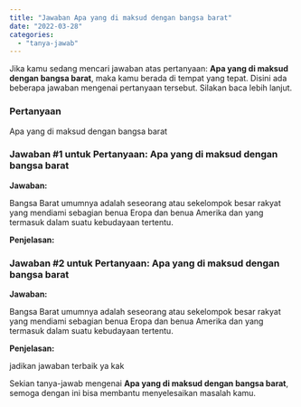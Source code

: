 ```yaml
---
title: "Jawaban Apa yang di maksud dengan bangsa barat"
date: "2022-03-28"
categories: 
  - "tanya-jawab"
---
```


Jika kamu sedang mencari jawaban atas pertanyaan: **Apa yang di maksud dengan bangsa barat**, maka kamu berada di tempat yang tepat. Disini ada beberapa jawaban mengenai pertanyaan tersebut. Silakan baca lebih lanjut.

### Pertanyaan

Apa yang di maksud dengan bangsa barat

### Jawaban #1 untuk Pertanyaan: Apa yang di maksud dengan bangsa barat

**Jawaban:**

Bangsa Barat umumnya adalah seseorang atau sekelompok besar rakyat yang mendiami sebagian benua Eropa dan benua Amerika dan yang termasuk dalam suatu kebudayaan tertentu.

**Penjelasan:**

### Jawaban #2 untuk Pertanyaan: Apa yang di maksud dengan bangsa barat

**Jawaban:**

Bangsa Barat umumnya adalah seseorang atau sekelompok besar rakyat yang mendiami sebagian benua Eropa dan benua Amerika dan yang termasuk dalam suatu kebudayaan tertentu.

**Penjelasan:**

jadikan jawaban terbaik ya kak

Sekian tanya-jawab mengenai **Apa yang di maksud dengan bangsa barat**, semoga dengan ini bisa membantu menyelesaikan masalah kamu.
